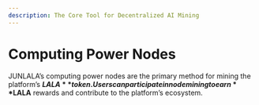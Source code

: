 ```yaml
---
description: The Core Tool for Decentralized AI Mining
---
```


# Computing Power Nodes

JUNLALA’s computing power nodes are the primary method for mining the platform’s **$LALA** token. Users can participate in node mining to earn **$LALA** rewards and contribute to the platform’s ecosystem.
